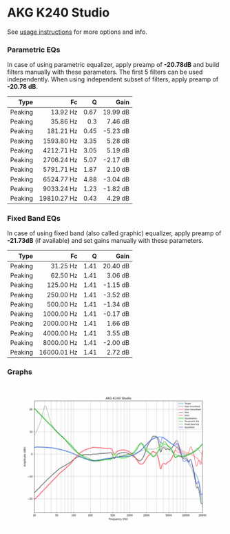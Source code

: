 # AKG K240 Studio
See [usage instructions](https://github.com/jaakkopasanen/AutoEq#usage) for more options and info.

### Parametric EQs
In case of using parametric equalizer, apply preamp of **-20.78dB** and build filters manually
with these parameters. The first 5 filters can be used independently.
When using independent subset of filters, apply preamp of **-20.78 dB**.

| Type    | Fc          |    Q | Gain     |
|--------:|------------:|-----:|---------:|
| Peaking | 13.92 Hz    | 0.67 | 19.99 dB |
| Peaking | 35.86 Hz    | 0.3  | 7.46 dB  |
| Peaking | 181.21 Hz   | 0.45 | -5.23 dB |
| Peaking | 1593.80 Hz  | 3.35 | 5.28 dB  |
| Peaking | 4212.71 Hz  | 3.05 | 5.19 dB  |
| Peaking | 2706.24 Hz  | 5.07 | -2.17 dB |
| Peaking | 5791.71 Hz  | 1.87 | 2.10 dB  |
| Peaking | 6524.77 Hz  | 4.88 | -3.04 dB |
| Peaking | 9033.24 Hz  | 1.23 | -1.82 dB |
| Peaking | 19810.27 Hz | 0.43 | 4.29 dB  |

### Fixed Band EQs
In case of using fixed band (also called graphic) equalizer, apply preamp of **-21.73dB**
(if available) and set gains manually with these parameters.

| Type    | Fc          |    Q | Gain     |
|--------:|------------:|-----:|---------:|
| Peaking | 31.25 Hz    | 1.41 | 20.40 dB |
| Peaking | 62.50 Hz    | 1.41 | 3.06 dB  |
| Peaking | 125.00 Hz   | 1.41 | -1.15 dB |
| Peaking | 250.00 Hz   | 1.41 | -3.52 dB |
| Peaking | 500.00 Hz   | 1.41 | -1.34 dB |
| Peaking | 1000.00 Hz  | 1.41 | -0.17 dB |
| Peaking | 2000.00 Hz  | 1.41 | 1.66 dB  |
| Peaking | 4000.00 Hz  | 1.41 | 3.55 dB  |
| Peaking | 8000.00 Hz  | 1.41 | -2.00 dB |
| Peaking | 16000.01 Hz | 1.41 | 2.72 dB  |

### Graphs
![](./AKG%20K240%20Studio.png)